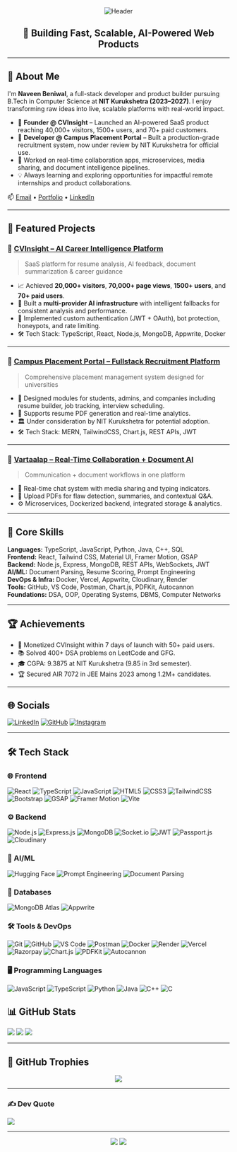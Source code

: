 <!-- Header Section -->
<div align="center">
  <img src="https://capsule-render.vercel.app/api?type=waving&color=gradient&height=200&text=Naveen%20Beniwal&fontAlign=50&fontAlignY=40&fontSize=45&desc=Full%20Stack%20Developer%20%7C%20AI%20SaaS%20Builder%20%7&descAlign=50&descAlignY=60" alt="Header" />
</div>

<h2 align="center">🚀 Building Fast, Scalable, AI-Powered Web Products</h2>

---

## 👋 About Me

I'm **Naveen Beniwal**, a full-stack developer and product builder pursuing B.Tech in Computer Science at **NIT Kurukshetra (2023–2027)**. I enjoy transforming raw ideas into live, scalable platforms with real-world impact.

- 🧠 **Founder @ CVInsight** – Launched an AI-powered SaaS product reaching 40,000+ visitors, 1500+ users, and 70+ paid customers.
- 🏫 **Developer @ Campus Placement Portal** – Built a production-grade recruitment system, now under review by NIT Kurukshetra for official use.
- 💬 Worked on real-time collaboration apps, microservices, media sharing, and document intelligence pipelines.
- 💡 Always learning and exploring opportunities for impactful remote internships and product collaborations.

📫 [Email](mailto:naveenbeniwal00001@gmail.com) • [Portfolio](https://naveenbeniwalportfolio.vercel.app) • [LinkedIn](https://www.linkedin.com/in/naveen-beniwal-40b719313)

---

## 🚀 Featured Projects

### 🧠 [CVInsight – AI Career Intelligence Platform](https://cvinsight.me)
> SaaS platform for resume analysis, AI feedback, document summarization & career guidance

- 📈 Achieved **20,000+ visitors**, **70,000+ page views**, **1500+ users**, and **70+ paid users**.
- 🧠 Built a **multi-provider AI infrastructure** with intelligent fallbacks for consistent analysis and performance.
- 🔐 Implemented custom authentication (JWT + OAuth), bot protection, honeypots, and rate limiting.
- 🛠️ Tech Stack: TypeScript, React, Node.js, MongoDB, Appwrite, Docker

---

### 🏫 [Campus Placement Portal – Fullstack Recruitment Platform](https://tnp-nitkkr.vercel.app)
> Comprehensive placement management system designed for universities

- 🔧 Designed modules for students, admins, and companies including resume builder, job tracking, interview scheduling.
- 📄 Supports resume PDF generation and real-time analytics.
- 🏛️ Under consideration by NIT Kurukshetra for potential adoption.
- 🛠️ Tech Stack: MERN, TailwindCSS, Chart.js, REST APIs, JWT

---

### 💬 [Vartaalap – Real-Time Collaboration + Document AI](https://vartaalap-frontend.vercel.app/)
> Communication + document workflows in one platform

- 💬 Real-time chat system with media sharing and typing indicators.
- 📄 Upload PDFs for flaw detection, summaries, and contextual Q&A.
- ⚙️ Microservices, Dockerized backend, integrated storage & analytics.

---

## 🧠 Core Skills

**Languages:** TypeScript, JavaScript, Python, Java, C++, SQL  
**Frontend:** React, Tailwind CSS, Material UI, Framer Motion, GSAP  
**Backend:** Node.js, Express, MongoDB, REST APIs, WebSockets, JWT  
**AI/ML:** Document Parsing, Resume Scoring, Prompt Engineering  
**DevOps & Infra:** Docker, Vercel, Appwrite, Cloudinary, Render  
**Tools:** GitHub, VS Code, Postman, Chart.js, PDFKit, Autocannon  
**Foundations:** DSA, OOP, Operating Systems, DBMS, Computer Networks  

---

## 🏆 Achievements

- 🚀 Monetized CVInsight within 7 days of launch with 50+ paid users.
- 📚 Solved 400+ DSA problems on LeetCode and GFG.
- 🎓 CGPA: 9.3875 at NIT Kurukshetra (9.85 in 3rd semester).
- 🏆 Secured AIR 7072 in JEE Mains 2023 among 1.2M+ candidates.


---

## 🌐 Socials

[![LinkedIn](https://img.shields.io/badge/LinkedIn-%230077B5.svg?logo=linkedin&logoColor=white)](https://linkedin.com/in/naveen-beniwal-40b719313)
[![GitHub](https://img.shields.io/badge/GitHub-%23181717.svg?logo=github&logoColor=white)](https://github.com/Naveen-Beniwal)
[![Instagram](https://img.shields.io/badge/Instagram-%23E4405F.svg?logo=Instagram&logoColor=white)](https://instagram.com/naveen_beniwal_265)

---
## 🛠️ Tech Stack

### 🌐 Frontend
![React](https://img.shields.io/badge/-React-61DAFB?style=flat&logo=react&logoColor=white)
![TypeScript](https://img.shields.io/badge/-TypeScript-3178C6?style=flat&logo=typescript&logoColor=white)
![JavaScript](https://img.shields.io/badge/-JavaScript-F7DF1E?style=flat&logo=javascript&logoColor=black)
![HTML5](https://img.shields.io/badge/-HTML5-E34F26?style=flat&logo=html5&logoColor=white)
![CSS3](https://img.shields.io/badge/-CSS3-1572B6?style=flat&logo=css3&logoColor=white)
![TailwindCSS](https://img.shields.io/badge/-TailwindCSS-38B2AC?style=flat&logo=tailwind-css&logoColor=white)
![Bootstrap](https://img.shields.io/badge/-Bootstrap-7952B3?style=flat&logo=bootstrap&logoColor=white)
![GSAP](https://img.shields.io/badge/-GSAP-88CE02?style=flat&logo=greensock&logoColor=white)
![Framer Motion](https://img.shields.io/badge/-Framer%20Motion-0055FF?style=flat&logo=framer&logoColor=white)
![Vite](https://img.shields.io/badge/-Vite-646CFF?style=flat&logo=vite&logoColor=white)

### ⚙️ Backend
![Node.js](https://img.shields.io/badge/-Node.js-339933?style=flat&logo=node.js&logoColor=white)
![Express.js](https://img.shields.io/badge/-Express.js-000000?style=flat&logo=express&logoColor=white)
![MongoDB](https://img.shields.io/badge/-MongoDB-47A248?style=flat&logo=mongodb&logoColor=white)
![Socket.io](https://img.shields.io/badge/-Socket.io-010101?style=flat&logo=socket.io&logoColor=white)
![JWT](https://img.shields.io/badge/-JWT-black?style=flat&logo=json-web-tokens&logoColor=white)
![Passport.js](https://img.shields.io/badge/-Passport.js-34E27A?style=flat&logo=passport&logoColor=white)
![Cloudinary](https://img.shields.io/badge/-Cloudinary-3448C5?style=flat&logo=cloudinary&logoColor=white)

### 🧠 AI/ML
![Hugging Face](https://img.shields.io/badge/-Hugging%20Face-FFD21F?style=flat&logo=huggingface&logoColor=black)
![Prompt Engineering](https://img.shields.io/badge/-Prompt%20Engineering-FF69B4?style=flat)
![Document Parsing](https://img.shields.io/badge/-Document%20Parsing-4A90E2?style=flat)

### 💾 Databases
![MongoDB Atlas](https://img.shields.io/badge/-MongoDB%20Atlas-47A248?style=flat&logo=mongodb&logoColor=white)
![Appwrite](https://img.shields.io/badge/-Appwrite-F02E65?style=flat&logo=appwrite&logoColor=white)

### 🛠️ Tools & DevOps
![Git](https://img.shields.io/badge/-Git-F05032?style=flat&logo=git&logoColor=white)
![GitHub](https://img.shields.io/badge/-GitHub-181717?style=flat&logo=github&logoColor=white)
![VS Code](https://img.shields.io/badge/-VS%20Code-007ACC?style=flat&logo=visual-studio-code&logoColor=white)
![Postman](https://img.shields.io/badge/-Postman-FF6C37?style=flat&logo=postman&logoColor=white)
![Docker](https://img.shields.io/badge/-Docker-2496ED?style=flat&logo=docker&logoColor=white)
![Render](https://img.shields.io/badge/-Render-46E3B7?style=flat&logo=render&logoColor=black)
![Vercel](https://img.shields.io/badge/-Vercel-000000?style=flat&logo=vercel&logoColor=white)
![Razorpay](https://img.shields.io/badge/-Razorpay-003366?style=flat&logo=razorpay&logoColor=white)
![Chart.js](https://img.shields.io/badge/-Chart.js-FF6384?style=flat&logo=chartdotjs&logoColor=white)
![PDFKit](https://img.shields.io/badge/-PDFKit-990000?style=flat)
![Autocannon](https://img.shields.io/badge/-Autocannon-00BFA5?style=flat)

### 🖥️ Programming Languages
![JavaScript](https://img.shields.io/badge/-JavaScript-F7DF1E?style=flat&logo=javascript&logoColor=black)
![TypeScript](https://img.shields.io/badge/-TypeScript-3178C6?style=flat&logo=typescript&logoColor=white)
![Python](https://img.shields.io/badge/-Python-3776AB?style=flat&logo=python&logoColor=white)
![Java](https://img.shields.io/badge/-Java-007396?style=flat&logo=java&logoColor=white)
![C++](https://img.shields.io/badge/-C++-00599C?style=flat&logo=c%2B%2B&logoColor=white)
![C](https://img.shields.io/badge/-C-A8B9CC?style=flat&logo=c&logoColor=white)


## 📊 GitHub Stats

![](https://github-readme-stats-fawn-eight-31.vercel.app/api?username=Naveen-Beniwal&count_private=true&include_all_commits=true&theme=aura)
![](https://github-readme-streak-stats.herokuapp.com/?user=Naveen-Beniwal&theme=aura)
![](https://github-readme-stats.vercel.app/api/top-langs/?username=Naveen-Beniwal&theme=aura&layout=compact)

---

## 🏅 GitHub Trophies

<div align="center">
  <img src="https://github-profile-trophy.vercel.app/?username=Naveen-Beniwal&theme=juicyfresh&no-frame=true&no-bg=true&column=7" />
</div>

---

### ✍️ Dev Quote

![](https://quotes-github-readme.vercel.app/api?type=horizontal&theme=tokyonight)

---

<div align="center">
  <img src="https://komarev.com/ghpvc/?username=Naveen-Beniwal&label=Profile%20Views&color=brightgreen&style=flat-square" />
  <img src="https://capsule-render.vercel.app/api?type=waving&color=gradient&height=150&section=footer" />
</div>
